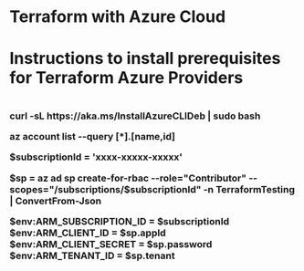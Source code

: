 # Terraform with Azure Cloud

<h1>Instructions to install prerequisites for Terraform Azure Providers<h1>

<h3>
curl -sL https://aka.ms/InstallAzureCLIDeb | sudo bash </br>

az account list --query [*].[name,id] </br>

$subscriptionId = 'xxxx-xxxxx-xxxxx' </br>

$sp = az ad sp create-for-rbac --role="Contributor" --scopes="/subscriptions/$subscriptionId" -n TerraformTesting | ConvertFrom-Json </br>

$env:ARM_SUBSCRIPTION_ID = $subscriptionId </br>
$env:ARM_CLIENT_ID = $sp.appId </br>
$env:ARM_CLIENT_SECRET = $sp.password </br>
$env:ARM_TENANT_ID = $sp.tenant </br>
</h3>
